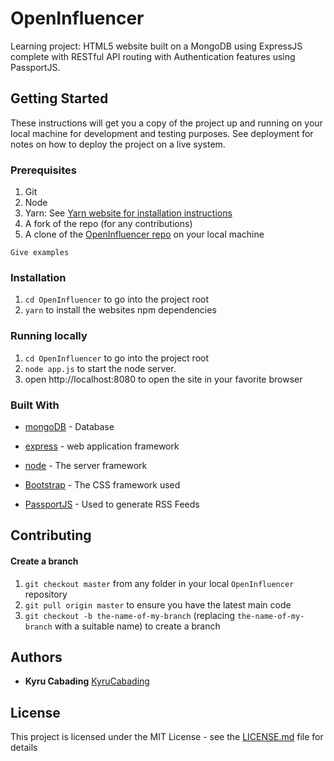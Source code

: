 # OpenInfluencer

Learning project: HTML5 website built on a MongoDB using ExpressJS complete with RESTful API routing with Authentication features using PassportJS. 

## Getting Started

These instructions will get you a copy of the project up and running on your local machine for development and testing purposes. See deployment for notes on how to deploy the project on a live system.

### Prerequisites

1. Git
1. Node
1. Yarn: See [Yarn website for installation instructions](https://yarnpkg.com/lang/en/docs/install/)
1. A fork of the repo (for any contributions)
1. A clone of the [OpenInfluencer repo](https://github.com/KyruCabading/OpenInfluencer) on your local machine

```
Give examples
```

### Installation

1. `cd OpenInfluencer` to go into the project root
1. `yarn` to install the websites npm dependencies

### Running locally

1. `cd OpenInfluencer` to go into the project root
1. `node app.js` to start the node server.
1. open http://localhost:8080 to open the site in your favorite browser

### Built With

* [mongoDB](https://www.mongodb.com/) - Database
* [express](https://expressjs.com/) - web application framework
* [node](https://nodejs.org/en/) - The server framework
* [Bootstrap](http://www.dropwizard.io/1.0.2/docs/) - The CSS framework used

* [PassportJS](https://rometools.github.io/rome/) - Used to generate RSS Feeds

## Contributing

#### Create a branch

1. `git checkout master` from any folder in your local `OpenInfluencer` repository
1. `git pull origin master` to ensure you have the latest main code
1. `git checkout -b the-name-of-my-branch` (replacing `the-name-of-my-branch` with a suitable name) to create a branch

## Authors

* **Kyru Cabading** [KyruCabading](https://github.com/KyruCabading)

## License

This project is licensed under the MIT License - see the [LICENSE.md](LICENSE.md) file for details
